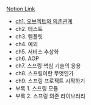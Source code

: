 [Notion Link](https://notion.so/Vol1-174ffe4b44608034aba3f089b50e3226)

- [ch1. 오브젝트와 의존관계](https://www.notion.so/ch1-174ffe4b44608006b624d63c73051db6)
- ch2. 테스트
- ch3. 템플릿
- ch4. 예외
- ch5. 서비스 추상화
- ch6. AOP
- ch7. 스프링 핵심 기술의 응용
- ch8. 스프링이란 무엇인가
- ch9. 스프링 프로젝트 시작하기
- 부록 1. 스프링 모듈
- 부록 2. 스프링 의존 라이브러리



                  
    
